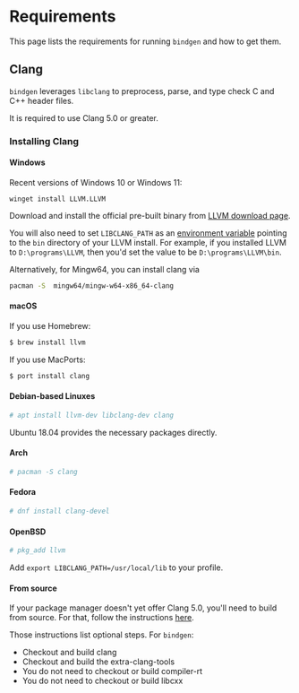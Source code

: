 # Requirements

This page lists the requirements for running `bindgen` and how to get them.

## Clang

`bindgen` leverages `libclang` to preprocess, parse, and type check C and C++
header files.

It is required to use Clang 5.0 or greater.

### Installing Clang

#### Windows

Recent versions of Windows 10 or Windows 11:
```
winget install LLVM.LLVM
```

Download and install the official pre-built binary from
[LLVM download page](http://releases.llvm.org/download.html).

You will also need to set `LIBCLANG_PATH` as an [environment
variable](https://www.techjunkie.com/environment-variables-windows-10/) pointing
to the `bin` directory of your LLVM install. For example, if you installed LLVM
to `D:\programs\LLVM`, then you'd set the value to be `D:\programs\LLVM\bin`.

Alternatively, for Mingw64, you can install clang via
```bash
pacman -S  mingw64/mingw-w64-x86_64-clang
```

#### macOS

If you use Homebrew:

```bash
$ brew install llvm
```

If you use MacPorts:

```bash
$ port install clang
```

#### Debian-based Linuxes

```bash
# apt install llvm-dev libclang-dev clang
```

Ubuntu 18.04 provides the necessary packages directly.

#### Arch

```bash
# pacman -S clang
```

#### Fedora

```bash
# dnf install clang-devel
```

#### OpenBSD

```bash
# pkg_add llvm
```

Add `export LIBCLANG_PATH=/usr/local/lib` to your profile.

#### From source

If your package manager doesn't yet offer Clang 5.0, you'll need to build from
source. For that, follow the
instructions [here](http://clang.llvm.org/get_started.html).

Those instructions list optional steps. For `bindgen`:

* Checkout and build clang
* Checkout and build the extra-clang-tools
* You do not need to checkout or build compiler-rt
* You do not need to checkout or build libcxx
